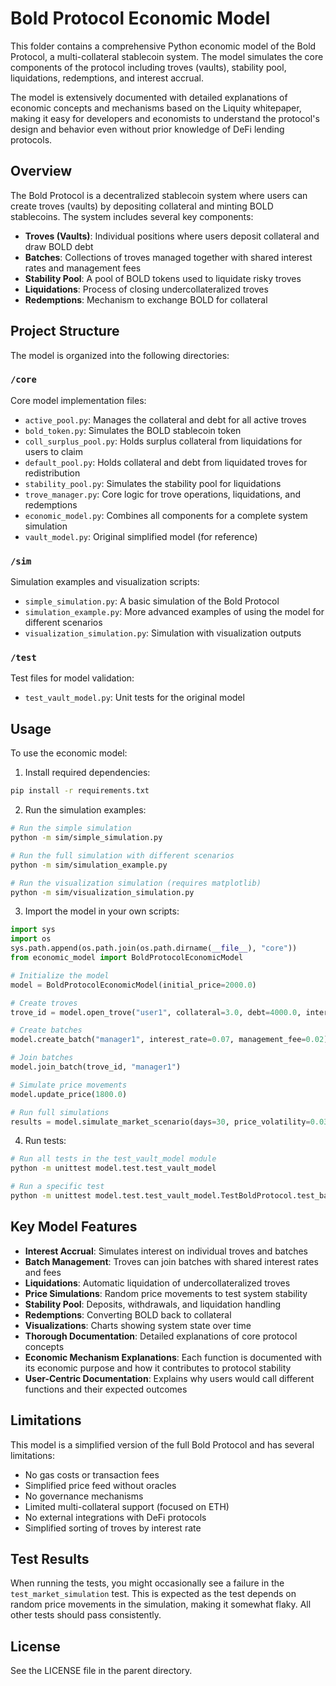 # Bold Protocol Economic Model

This folder contains a comprehensive Python economic model of the Bold Protocol, a multi-collateral stablecoin system. The model simulates the core components of the protocol including troves (vaults), stability pool, liquidations, redemptions, and interest accrual.

The model is extensively documented with detailed explanations of economic concepts and mechanisms based on the Liquity whitepaper, making it easy for developers and economists to understand the protocol's design and behavior even without prior knowledge of DeFi lending protocols.

## Overview

The Bold Protocol is a decentralized stablecoin system where users can create troves (vaults) by depositing collateral and minting BOLD stablecoins. The system includes several key components:

- **Troves (Vaults)**: Individual positions where users deposit collateral and draw BOLD debt
- **Batches**: Collections of troves managed together with shared interest rates and management fees
- **Stability Pool**: A pool of BOLD tokens used to liquidate risky troves
- **Liquidations**: Process of closing undercollateralized troves
- **Redemptions**: Mechanism to exchange BOLD for collateral

## Project Structure

The model is organized into the following directories:

### `/core`
Core model implementation files:
- `active_pool.py`: Manages the collateral and debt for all active troves
- `bold_token.py`: Simulates the BOLD stablecoin token
- `coll_surplus_pool.py`: Holds surplus collateral from liquidations for users to claim
- `default_pool.py`: Holds collateral and debt from liquidated troves for redistribution
- `stability_pool.py`: Simulates the stability pool for liquidations
- `trove_manager.py`: Core logic for trove operations, liquidations, and redemptions
- `economic_model.py`: Combines all components for a complete system simulation
- `vault_model.py`: Original simplified model (for reference)

### `/sim`
Simulation examples and visualization scripts:
- `simple_simulation.py`: A basic simulation of the Bold Protocol
- `simulation_example.py`: More advanced examples of using the model for different scenarios
- `visualization_simulation.py`: Simulation with visualization outputs

### `/test`
Test files for model validation:
- `test_vault_model.py`: Unit tests for the original model

## Usage

To use the economic model:

1. Install required dependencies:

```bash
pip install -r requirements.txt
```

2. Run the simulation examples:

```bash
# Run the simple simulation
python -m sim/simple_simulation.py

# Run the full simulation with different scenarios
python -m sim/simulation_example.py

# Run the visualization simulation (requires matplotlib)
python -m sim/visualization_simulation.py
```

3. Import the model in your own scripts:

```python
import sys
import os
sys.path.append(os.path.join(os.path.dirname(__file__), "core"))
from economic_model import BoldProtocolEconomicModel

# Initialize the model
model = BoldProtocolEconomicModel(initial_price=2000.0)

# Create troves
trove_id = model.open_trove("user1", collateral=3.0, debt=4000.0, interest_rate=0.05)

# Create batches
model.create_batch("manager1", interest_rate=0.07, management_fee=0.02)

# Join batches
model.join_batch(trove_id, "manager1")

# Simulate price movements
model.update_price(1800.0)

# Run full simulations
results = model.simulate_market_scenario(days=30, price_volatility=0.03, plot_results=True)
```

4. Run tests:

```bash
# Run all tests in the test_vault_model module
python -m unittest model.test.test_vault_model

# Run a specific test
python -m unittest model.test.test_vault_model.TestBoldProtocol.test_batch_management
```

## Key Model Features

- **Interest Accrual**: Simulates interest on individual troves and batches
- **Batch Management**: Troves can join batches with shared interest rates and fees
- **Liquidations**: Automatic liquidation of undercollateralized troves
- **Price Simulations**: Random price movements to test system stability
- **Stability Pool**: Deposits, withdrawals, and liquidation handling
- **Redemptions**: Converting BOLD back to collateral
- **Visualizations**: Charts showing system state over time
- **Thorough Documentation**: Detailed explanations of core protocol concepts
- **Economic Mechanism Explanations**: Each function is documented with its economic purpose and how it contributes to protocol stability
- **User-Centric Documentation**: Explains why users would call different functions and their expected outcomes

## Limitations

This model is a simplified version of the full Bold Protocol and has several limitations:

- No gas costs or transaction fees
- Simplified price feed without oracles
- No governance mechanisms
- Limited multi-collateral support (focused on ETH)
- No external integrations with DeFi protocols
- Simplified sorting of troves by interest rate

## Test Results

When running the tests, you might occasionally see a failure in the `test_market_simulation` test. This is expected as the test depends on random price movements in the simulation, making it somewhat flaky. All other tests should pass consistently.

## License

See the LICENSE file in the parent directory.
